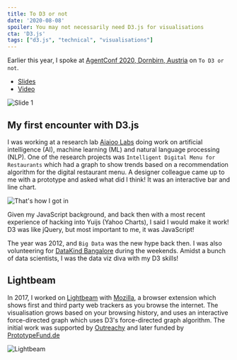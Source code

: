 ```yaml
---
title: To D3 or not
date: '2020-08-08'
spoiler: You may not necessarily need D3.js for visualisations
cta: 'D3.js'
tags: ["d3.js", "technical", "visualisations"]
---
```


Earlier this year, I spoke at [AgentConf 2020, Dornbirn, Austria](https://agent.sh/agent-conf-2020) on `To D3 or not`.

- [Slides](https://docs.google.com/presentation/d/1GTh4q30nkt95X1ysky4LkLYk9Jg3e3si_wXMn5GkWKA/edit?usp=sharing)
- [Video](https://www.youtube.com/watch?v=n2ZArMqtIQw&list=PL02Kht_parVlg-EPMtMjwMFI2N1N7t_HH&index=5&t=0s)

![Slide 1](./slide1.png)

## My first encounter with D3.js

I was working at a research lab [Aiaioo Labs](http://aiaioo.com/) doing work on artificial intelligence (AI), machine learning (ML) and natural language processing (NLP). One of the research projects was `Intelligent Digital Menu for Restaurants` which had a graph to show trends based on a recommendation algorithm for the digital restaurant menu. A designer colleague came up to me with a prototype and asked what did I think! It was an interactive bar and line chart.

![That's how I got in](./encounter.gif)

Given my JavaScript background, and back then with a most recent experience of hacking into Yuijs (Yahoo Charts), I said I would make it work! D3 was like jQuery, but most important to me, it was JavaScript!

The year was 2012, and `Big Data` was the new hype back then. I was also volunteering for [DataKind Bangalore](https://www.datakind.org/) during the weekends. Amidst a bunch of data scientists, I was the data viz diva with my D3 skills!

## Lightbeam

In 2017, I worked on [Lightbeam](https://princiya777.wordpress.com/category/lightbeam/) with [Mozilla](https://medium.com/read-write-participate/shining-a-light-on-web-tracking-2194cdbdae5c), a browser extension which shows first and third party web trackers as you browse the internet. The visualisation grows based on your browsing history, and uses an interactive force-directed graph which uses D3's force-directed graph algorithm. The initial work was supported by [Outreachy](https://www.outreachy.org/apply/) and later funded by [PrototypeFund.de](https://prototypefund.de/en/project/lightbeam/)

![Lightbeam](./lbimport.gif)


